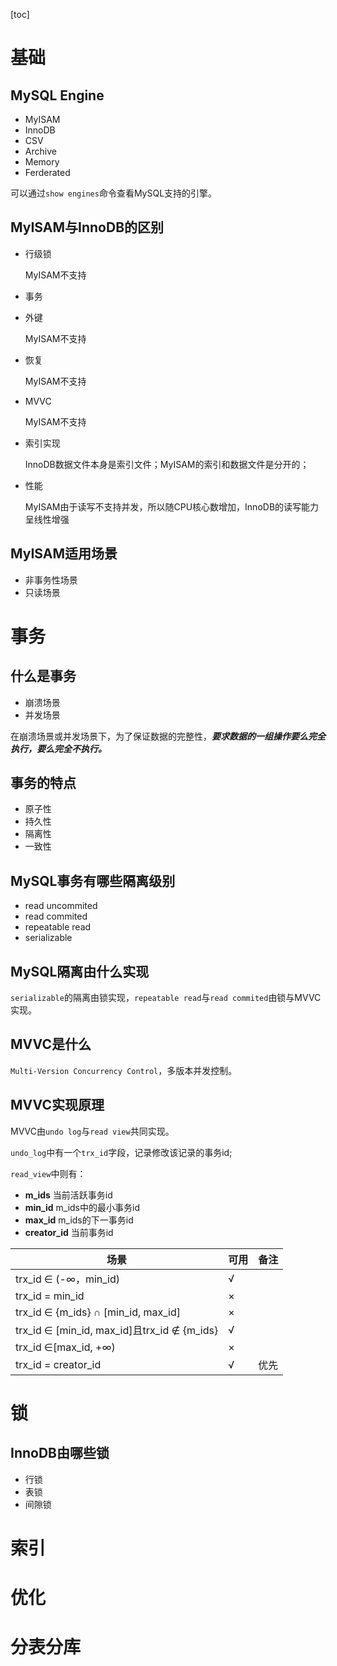 [toc]

# 基础

## MySQL Engine

- MyISAM
- InnoDB
- CSV
- Archive
- Memory
- Ferderated

可以通过`show engines`命令查看MySQL支持的引擎。

## MyISAM与InnoDB的区别

- 行级锁

  MyISAM不支持

- 事务

- 外键

  MyISAM不支持

- 恢复

  MyISAM不支持

- MVVC

  MyISAM不支持

- 索引实现

  InnoDB数据文件本身是索引文件；MyISAM的索引和数据文件是分开的；

- 性能

  MyISAM由于读写不支持并发，所以随CPU核心数增加，InnoDB的读写能力呈线性增强

## MyISAM适用场景

- 非事务性场景
- 只读场景

# 事务

## 什么是事务

- 崩溃场景
- 并发场景

在崩溃场景或并发场景下，为了保证数据的完整性，***要求数据的一组操作要么完全执行，要么完全不执行。***

## 事务的特点

- 原子性
- 持久性
- 隔离性
- 一致性

## MySQL事务有哪些隔离级别

- read uncommited
- read commited
- repeatable read
- serializable

## MySQL隔离由什么实现

`serializable`的隔离由锁实现，`repeatable read`与`read commited`由锁与MVVC实现。

## MVVC是什么

`Multi-Version Concurrency Control`，多版本并发控制。

## MVVC实现原理

MVVC由`undo log`与`read view`共同实现。

`undo_log`中有一个`trx_id`字段，记录修改该记录的事务id;

`read_view`中则有：

- **m_ids**	当前活跃事务id
- **min_id**	m_ids中的最小事务id
- **max_id**	m_ids的下一事务id
- **creator_id**	当前事务id

| 场景                                        | 可用 | 备注 |
| ------------------------------------------- | ---- | ---- |
| trx_id ∈ (-∞，min_id)                       | √    |      |
| trx_id = min_id                             | ×    |      |
| trx_id ∈ {m_ids} ∩ [min_id, max_id]         | ×    |      |
| trx_id ∈ [min_id, max_id]且trx_id ∉ {m_ids} | √    |      |
| trx_id ∈[max_id, +∞)                        | ×    |      |
| trx_id = creator_id                         | √    | 优先 |



# 锁

## InnoDB由哪些锁

- 行锁
- 表锁
- 间隙锁

# 索引

# 优化

# 分表分库


